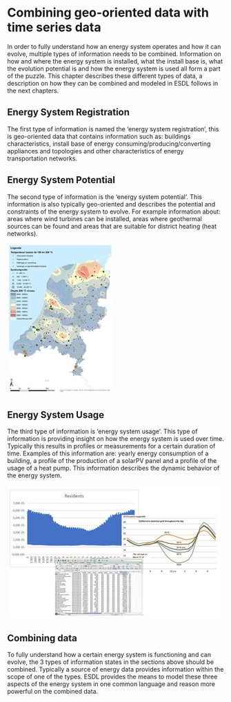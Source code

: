 # Combining geo-oriented data with time series data

In order to fully understand how an energy system operates and how it can evolve, multiple types of information needs to be combined.  Information on how and where the energy system is installed, what the install base is, what the evolution potential is and how the energy system is used all form a part of the puzzle. This chapter describes these different types of data, a description on how they can be combined and modeled in ESDL follows in the next chapters.

## Energy System Registration

The first type of information is named the ‘energy system registration’, this is geo-oriented data that contains information such as: buildings characteristics, install base of energy consuming/producing/converting appliances and topologies and other characteristics of energy transportation networks.  

## Energy System Potential

The second type of information is the ‘energy system potential’.  This information is also typically geo-oriented and describes the potential and constraints of the energy system to evolve. For example information about: areas where wind turbines can be installed, areas where geothermal sources can be found and areas that are suitable for district heating \(heat networks\). 

![](https://github.com/EnergyTransition/ESDL-gitbook/blob/master/Images/Dutch%20Geo%20Potential.JPG?raw=true)

## Energy System Usage

The third type of information is ‘energy system usage’. This type of information is providing insight on how the energy system is used over time. Typically this results in profiles or measurements for a certain duration of time. Examples of this information are: yearly energy consumption of a building, a profile of the production of a solarPV panel and a profile of the usage of a heat pump. This information describes the dynamic behavior of the energy system. 

![](https://github.com/EnergyTransition/ESDL-gitbook/blob/master/Images/Repository%20Data.JPG?raw=true)

## Combining data

To fully understand how a certain energy system is functioning and can evolve, the 3 types of information states in the sections above should be combined. Typically a source of energy data provides information within the scope of one of the types.  ESDL provides the means to model these three aspects of the energy system in one common language and reason more powerful on the combined data.

